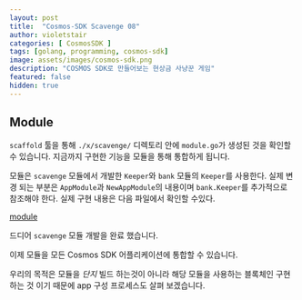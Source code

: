 ```yaml
---
layout: post
title:  "Cosmos-SDK Scavenge 08"
author: violetstair
categories: [ CosmosSDK ]
tags: [golang, programming, cosmos-sdk]
image: assets/images/cosmos-sdk.png
description: "COSMOS SDK로 만들어보는 현상금 사냥꾼 게임"
featured: false
hidden: true
---
```


## Module

`scaffold` 툴을 통해 `./x/scavenge/` 디렉토리 안에 `module.go`가 생성된 것을 확인할 수 있습니다.
지금까지 구현한 기능을 모듈을 통해 통합하게 됩니다.

모듈은 `scavenge` 모듈에서 개발한 `Keeper`와 `bank` 모듈의 `Keeper`를 사용한다.
실제 변경 되는 부분은 `AppModule`과 `NewAppModule`의 내용이며 `bank.Keeper`를 추가적으로 참조해야 한다.
실제 구현 내용은 다음 파일에서 확인할 수있다.

[module](https://github.com/cosmos/sdk-tutorials/tree/master/scavenge/x/scavenge/module.go)

드디어 `scavenge` 모듈 개발을 완료 했습니다.

이제 모듈을 모든 Cosmos SDK 어플리케이션에 통합할 수 있습니다.

우리의 목적은 모듈을 _단지_ 빌드 하는것이 아니라 해당 모듈을 사용하는 블록체인 구현하는 것 이기 때문에 app 구성 프로세스도 살펴 보겠습니다.
